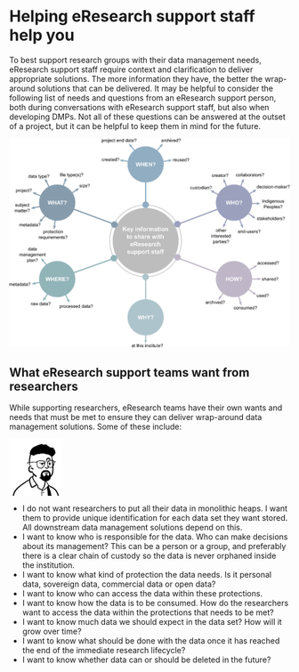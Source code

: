 # Helping eResearch support staff help you

To best support research groups with their data management needs, eResearch support staff require context and clarification to deliver appropriate solutions. The more information they have, the better the wrap-around solutions that can be delivered. It may be helpful to consider the following list of needs and questions from an eResearch support person, both during conversations with eResearch support staff, but also when developing DMPs. Not all of these questions can be answered at the outset of a project, but it can be helpful to keep them in mind for the future.

![The who, what, when, where, why, and how of data management](../figures/5Ws-eResearch-support-draft-v1.png)

## What eResearch support teams want from researchers

While supporting researchers, eResearch teams have their own wants and needs that must be met to ensure they can deliver wrap-around data management solutions. Some of these include:

<body>

  <div>
    <div style="float: left;">
        <img src="docs/figures/Darryl-headshot.png" style="float:left;" alt="Headshot of eResearch manager Darryl"/>
    </div>
    <div style="float: left;">
        <ul>
        <li>I do not want researchers to put all their data in monolithic heaps. I want them to provide unique identification for each data set they want stored. All downstream data management solutions depend on this.</li>
        <li>I want to know who is responsible for the data. Who can make decisions about its management?  This can be a person or a group, and preferably there is a clear chain of custody so the data is never orphaned inside the institution.</li>
        <li>I want to know what kind of protection the data needs. Is it personal data, sovereign data, commercial data or open data?</li>
        <li>I want to know who can access the data within these protections.</li>
        <li>I want to know how the data is to be consumed. How do the researchers want to access the data within the protections that needs to be met?</li>
        <li>I want to know much data we should expect in the data set? How will it grow over time?</li>
        <li>I want to know what should be done with the data once it has reached the end of the immediate research lifecycle?</li>
        <li>I want to know whether data can or should be deleted in the future?</li>
        </ul>
    </div>
  </div>

